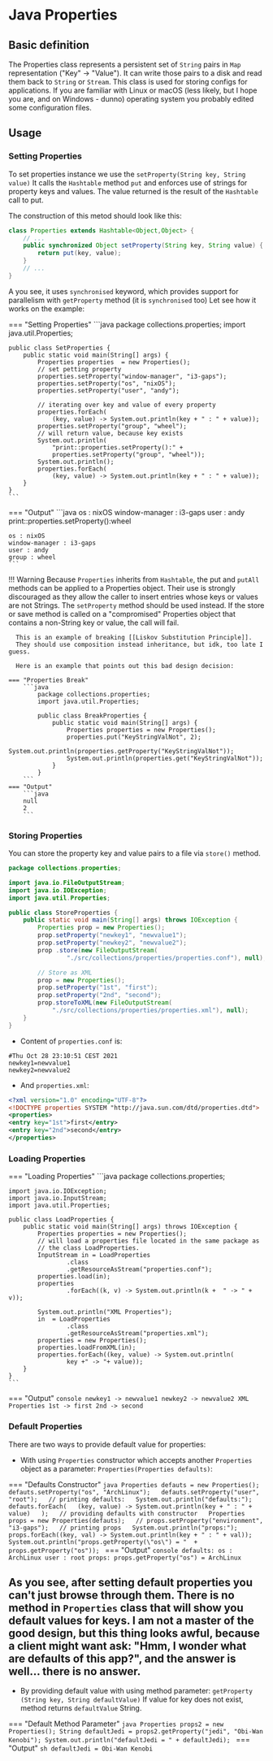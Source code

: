 # Java Properties

## Basic definition

The Properties class represents a persistent set of `String` pairs in `Map` representation ("Key" -> "Value").
It can write those pairs to a disk and read them back to `String` or `Stream`.
This class is used for storing configs for applications.
If you are familiar with Linux or macOS (less likely, but I hope you are, and on Windows - dunno) operating system you probably edited some configuration files.

## Usage

### Setting Properties

To set properties instance we use the `setProperty​(String key, String value)`
It calls the `Hashtable` method `put` and enforces use of strings for property keys and values. The value returned is the result of the `Hashtable` call to put.

The construction of this metod should look like this: 

```java
class Properties extends Hashtable<Object,Object> {
    // ...
    public synchronized Object setProperty(String key, String value) {
        return put(key, value);
    }
    // ...
}
```

A you see, it uses `synchronised` keyword, which provides support for parallelism with `getProperty` method (it is `synchronised` too) 
Let see how it works on the example:

=== "Setting Properties"
    ```java
    package collections.properties;
    import java.util.Properties;

    public class SetProperties {
        public static void main(String[] args) {
            Properties properties  = new Properties();
            // set petting property
            properties.setProperty("window-manager", "i3-gaps");
            properties.setProperty("os", "nixOS");
            properties.setProperty("user", "andy");
    
            // iterating over key and value of every property
            properties.forEach(
                (key, value) -> System.out.println(key + " : " + value));
            properties.setProperty("group", "wheel");
            // will return value, because key exists
            System.out.println(
                "print::properties.setProperty():" + 
                properties.setProperty("group", "wheel"));
            System.out.println();
            properties.forEach(
                (key, value) -> System.out.println(key + " : " + value));
        }
    }
    ```

=== "Output"
    ```java
    os : nixOS
    window-manager : i3-gaps
    user : andy
    print::properties.setProperty():wheel

    os : nixOS
    window-manager : i3-gaps
    user : andy
    group : wheel
    ```

!!! Warning
    Because `Properties` inherits from `Hashtable`, the put and `putAll` methods can be applied to a
     Properties object. 
     Their use is strongly discouraged as they allow the caller to insert entries whose keys or 
     values are not Strings.
      The `setProperty` method should be used instead. 
      If the store or save method is called on a "compromised" Properties object that contains 
      a non-String key or value, the call will fail.

      This is an example of breaking [[Liskov Substitution Principle]].
      They should use composition instead inheritance, but idk, too late I guess.
    
      Here is an example that points out this bad design decision:
    
    === "Properties Break"
        ```java
            package collections.properties;  
            import java.util.Properties;
    
            public class BreakProperties {
                public static void main(String[] args) {
                    Properties properties = new Properties();
                    properties.put("KeyStringValNot", 2);
                    System.out.println(properties.getProperty("KeyStringValNot")); 
                    System.out.println(properties.get("KeyStringValNot"));
                }
            }
        ```
    === "Output"
        ```java
        null
        2  
        ```

### Storing Properties

You can store the property key and value pairs to a  file via `store()` method.

```java
package collections.properties;

import java.io.FileOutputStream;
import java.io.IOException;
import java.util.Properties;

public class StoreProperties {
    public static void main(String[] args) throws IOException {
        Properties prop = new Properties();
        prop.setProperty("newkey1", "newvalue1");
        prop.setProperty("newkey2", "newvalue2");
        prop .store(new FileOutputStream(
                "./src/collections/properties/properties.conf"), null);

        // Store as XML
        prop = new Properties();
        prop.setProperty("1st", "first");
        prop.setProperty("2nd", "second");
        prop.storeToXML(new FileOutputStream(
            "./src/collections/properties/properties.xml"), null);
    }
}
```

- Content of `properties.conf` is:

```shell
#Thu Oct 28 23:10:51 CEST 2021
newkey1=newvalue1
newkey2=newvalue2
```

- And `properties.xml`:

```xml
<?xml version="1.0" encoding="UTF-8"?>
<!DOCTYPE properties SYSTEM "http://java.sun.com/dtd/properties.dtd">
<properties>
<entry key="1st">first</entry>
<entry key="2nd">second</entry>
</properties>
```

### Loading Properties

=== "Loading Properties"
    ```java
    package collections.properties;

    import java.io.IOException;
    import java.io.InputStream;
    import java.util.Properties;
    
    public class LoadProperties {
        public static void main(String[] args) throws IOException {
            Properties properties = new Properties();
            // will load a properties file located in the same package as
            // the class LoadProperties.
            InputStream in = LoadProperties
                    .class
                    .getResourceAsStream("properties.conf");
            properties.load(in);
            properties
                    .forEach((k, v) -> System.out.println(k +  " -> " + v));
    
            System.out.println("XML Properties");
            in  = LoadProperties
                    .class
                    .getResourceAsStream("properties.xml");
            properties = new Properties();
            properties.loadFromXML(in);
            properties.forEach((key, value) -> System.out.println(
                    key +" -> "+ value));
        }
    }
    ```

=== "Output"
    ```console
    newkey1 -> newvalue1
    newkey2 -> newvalue2
    XML Properties
    1st -> first
    2nd -> second
    ```

### Default Properties

There are two ways to provide default value for properties:

- With using `Properties` constructor which accepts another `Properties` object as a parameter: `Properties​(Properties defaults)`:
   
=== "Defaults Constructor"
    ```java
    Properties defauts = new Properties();  
    defauts.setProperty("os", "ArchLinux");  
    defauts.setProperty("user", "root");  
    // printing defaults:  
    System.out.println("defaults:");  
    defauts.forEach(  
     (key, value) -> System.out.println(key + " : " + value)  
     );  
    // providing defaults with constructor  
    Properties props = new Properties(defauts);  
    // props.setProperty("environment", "i3-gaps");  
    // printing props  
    System.out.println("props:");  
    props.forEach((key, val) -> System.out.println(key + " : " + val));  
    System.out.println("props.getProperty(\"os\") = " 
       + props.getProperty("os"));
    ```
=== "Output"
    ```console
    defaults:
    os : ArchLinux
    user : root
    props:
    props.getProperty("os") = ArchLinux
    ```

As you see, after setting default properties you can't just browse through them.
There is no method in `Properties` class that will show you default values
for keys. I am not a master of the good design, but this thing looks awful,
because a client might want ask: "Hmm, I wonder what are defaults of this app?",
and the answer is well... there is no answer.
---
- By providing default value with using method parameter: `getProperty​(String key, String defaultValue)`
If value for key does not exist, method returns `defaultValue` String.

=== "Default Method Parameter"
    ```java
    Properties props2 = new Properties();
    String defaultJedi = props2.getProperty("jedi", "Obi-Wan Kenobi");
    System.out.println("defaultJedi = " + defaultJedi);
    ```
=== "Output"
    ```sh
    defaultJedi = Obi-Wan Kenobi
    ```